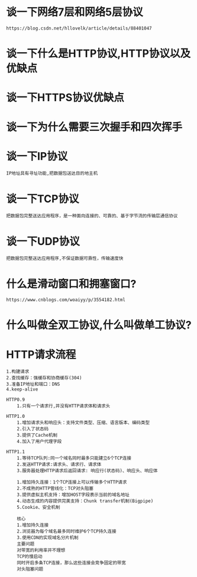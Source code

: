 # 谈一下网络7层和网络5层协议
    https://blog.csdn.net/hllovelk/article/details/88401047

# 谈一下什么是HTTP协议,HTTP协议以及优缺点

# 谈一下HTTPS协议优缺点

# 谈一下为什么需要三次握手和四次挥手

# 谈一下IP协议
    IP地址具有寻址功能,把数据包送达目的地主机

# 谈一下TCP协议
    把数据包完整送达应用程序，是一种面向连接的、可靠的、基于字节流的传输层通信协议

# 谈一下UDP协议
    把数据包完整送达应用程序,不保证数据可靠性，传输速度快

# 什么是滑动窗口和拥塞窗口?
    https://www.cnblogs.com/woaiyy/p/3554182.html

# 什么叫做全双工协议,什么叫做单工协议?

# HTTP请求流程
    1.构建请求
    2.查找缓存：强缓存和协商缓存(304)
    3.准备IP地址和端口：DNS
    4.keep-alive

    HTTP0.9
        1.只有一个请求行,并没有HTTP请求体和请求头

    HTTP1.0
        1.增加请求头和响应头：支持文件类型、压缩、语言版本、编码类型
        2.引入了状态码
        3.提供了Cache机制
        4.加入了用户代理字段

    HTTP1.1
        1.等待TCP队列:同一个域名同时最多只能建立6个TCP连接
        2.发送HTTP请求:请求头、请求行、请求体
        3.服务器处理HTTP请求后返回请求: 响应行(状态码)、响应头、响应体

        1.增加持久连接：1个TCP连接上可以传输多个HTTP请求
        2.不成熟的HTTP管线化：TCP对头阻塞
        3.提供虚拟主机支持：增加HOST字段表示当前的域名地址
        4.动态生成的内容提供完美支持：Chunk transfer机制(Bigpipe)
        5.Cookie、安全机制

        核心
        1.增加持久连接
        2.浏览器为每个域名最多同时维护6个TCP持久连接
        3.使用CDN的实现域名分片机制
        主要问题
        对带宽的利用率并不理想
        TCP的慢启动
        同时开启多条TCP连接，那么这些连接会竞争固定的带宽
        对头阻塞问题